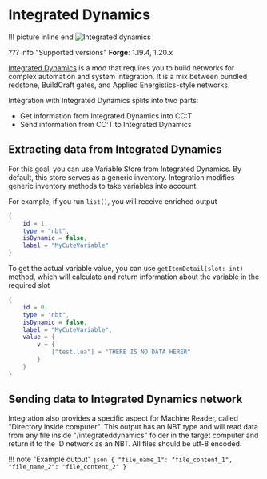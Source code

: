 # Integrated Dynamics

!!! picture inline end
    ![Integrated dynamics](integrated_dynamics.png)

??? info "Supported versions"
    **Forge**: 1.19.4, 1.20.x

[Integrated Dynamics](https://www.curseforge.com/minecraft/mc-mods/integrated-dynamics) is a mod that requires you to build networks for complex automation and system integration. It is a mix between bundled redstone, BuildCraft gates, and Applied Energistics-style networks.

Integration with Integrated Dynamics splits into two parts:
- Get information from Integrated Dynamics into CC:T
- Send information from CC:T to Integrated Dynamics

## Extracting data from Integrated Dynamics

For this goal, you can use Variable Store from Integrated Dynamics. By default, this store serves as a generic inventory. Integration modifies generic inventory methods to take variables into account.

For example, if you run `list()`, you will receive enriched output

```lua
{
    id = 1,
    type = "nbt",
    isDynamic = false,
    label = "MyCuteVariable"
}
```

To get the actual variable value, you can use `getItemDetail(slot: int)` method, which will calculate and return information about the variable in the required slot

```lua
{
    id = 0,
    type = "nbt",
    isDynamic = false,
    label = "MyCuteVariable",
    value = {
        v = {
            ["test.lua"] = "THERE IS NO DATA HERER"
        }
    }
}
```

## Sending data to Integrated Dynamics network

Integration also provides a specific aspect for Machine Reader, called "Directory inside computer". This output has an NBT type and will read data from any file inside "/integrateddynamics" folder in the target computer and return it to the ID network as an NBT. All files should be utf-8 encoded.

!!! note "Example output"
    ```json
    {
        "file_name_1": "file_content_1",
        "file_name_2": "file_content_2"
    }
    ```